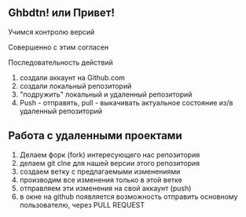 ## Ghbdtn! или Привет!

Учимся контролю версий

Совершенно с этим согласен

Последовательность действий

1. создали аккаунт на Github.com
2. создали локальный репозиторий
3. "подружить" локальный и удаленный репозиторий
4. Push - отправять, pull - выкачивать актуальное состояние из/в удаленный репозиторий

## Работа с удаленными проектами

1. Делаем форк (fork) интересующего нас репозитория
2. делаем git clne для нашей версии этого репозитория
3. создаем ветку с предлагаемыми изменениями
4. производим все изменения только в этой ветке
5. отправляем эти изменения на свой аккаунт (push)
6. в окне на github появляется возможность отправить основному пользователю, через PULL REQUEST

